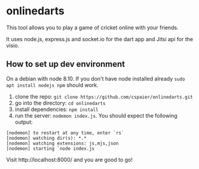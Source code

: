 # onlinedarts
This  tool allows you to play a game of cricket online with your friends.

It uses node.js, express.js and socket.io for the dart app and Jitsi api for the visio.



## How to set up dev environment
On a debian with node 8.10.
If you don't have node installed already `sudo apt install nodejs npm` should work.

1. clone the repo: `git clone https://github.com/cspaier/onlinedarts.git`
2. go into the directory: `cd onlinedarts`
3. install dependencies: `npm install`
4. run the server: `nodemon index.js`. You should expect the following output:
```
[nodemon] to restart at any time, enter `rs`
[nodemon] watching dir(s): *.*
[nodemon] watching extensions: js,mjs,json
[nodemon] starting `node index.js
```
Visit http://localhost:8000/ and you are good to go!
